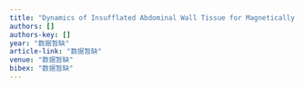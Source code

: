 ```yaml
---
title: "Dynamics of Insufflated Abdominal Wall Tissue for Magnetically Anchored Surgical Instruments"
authors: []
authors-key: []
year: "数据暂缺"
article-link: "数据暂缺"
venue: "数据暂缺"
bibex: "数据暂缺"
---
```

